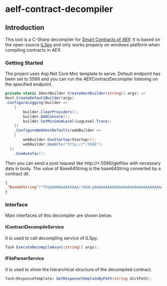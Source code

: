 # aelf-contract-decompiler
## Introduction

This tool is a C-Sharp decompiler for [Smart Contracts of AElf](https://docs.aelf.io/v/dev/main-2/architecture). It is based on the open-source [ILSpy](https://github.com/icsharpcode/ILSpy) and only works properly on windows platform when compiling contracts in AElf.

### Getting Started

The project uses Asp.Net Core Mvc template to serve. Default endpoint has been set to 5566 and you can run the AElfContractDecompiler listening on the specified endpoint.

``` c#
private static IHostBuilder CreateHostBuilder(string[] args) =>
Host.CreateDefaultBuilder(args)
.ConfigureLogging(builder =>
	{
		builder.ClearProviders();
		builder.AddConsole();
		builder.SetMinimumLevel(LogLevel.Trace);
	})
	.ConfigureWebHostDefaults(webBuilder =>
	{
		webBuilder.UseStartup<Startup>();
		webBuilder.UseUrls("http://*:5566");
  })
	.UseAutofac();
```

Then you can send a post request like http://*:5566/getfiles with necessary data in body. The value of Base64String is the base64String converted by a contract dll.

``` json
{
 "Base64String":"TVqQAAMAAAAEAAAA//8AALgAAAAAAAAAQAAAAAAAAAAAAAAAAAAAAAAAAAAAAAAAAAAAAAAAAAAAAAAAgAAAAA4fug4AtAnNIbgBTM0hVGhpcyBwcm9ncmFtIGNhbm5vdCBiZSBydW4gaW4gRE9TIG1vZGUuDQ0KJAAAAA...."
}
```

### Interface

Main interfaces of this decompiler are shown below. 

#### IContractDecompileService

It is used to call decompling service of ILSpy.

```c#
Task ExecuteDecompileAsync(string[] args);
```

#### IFileParserService

It is used to show the hierarchical structure of the decompiled contract.

```c#
Task<ResponseTemplate> GetResponseTemplateByPath(string dictPath);
```